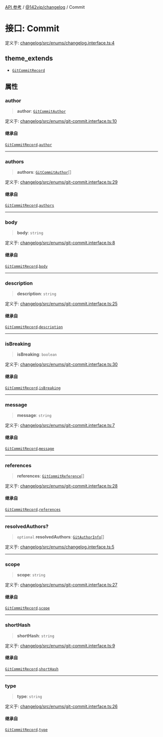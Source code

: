 [API 参考](../../../index.md) / [@142vip/changelog](../index.md) / Commit

# 接口: Commit

定义于: [changelog/src/enums/changelog.interface.ts:4](https://github.com/142vip/core-x/blob/d4a5b2e7c860b49a40d6ff85745b241507ccf1fd/packages/changelog/src/enums/changelog.interface.ts#L4)

## theme_extends

- [`GitCommitRecord`](GitCommitRecord.md)

## 属性

### author

> **author**: [`GitCommitAuthor`](GitCommitAuthor.md)

定义于: [changelog/src/enums/git-commit.interface.ts:10](https://github.com/142vip/core-x/blob/d4a5b2e7c860b49a40d6ff85745b241507ccf1fd/packages/changelog/src/enums/git-commit.interface.ts#L10)

#### 继承自

[`GitCommitRecord`](GitCommitRecord.md).[`author`](GitCommitRecord.md#author)

***

### authors

> **authors**: [`GitCommitAuthor`](GitCommitAuthor.md)[]

定义于: [changelog/src/enums/git-commit.interface.ts:29](https://github.com/142vip/core-x/blob/d4a5b2e7c860b49a40d6ff85745b241507ccf1fd/packages/changelog/src/enums/git-commit.interface.ts#L29)

#### 继承自

[`GitCommitRecord`](GitCommitRecord.md).[`authors`](GitCommitRecord.md#authors)

***

### body

> **body**: `string`

定义于: [changelog/src/enums/git-commit.interface.ts:8](https://github.com/142vip/core-x/blob/d4a5b2e7c860b49a40d6ff85745b241507ccf1fd/packages/changelog/src/enums/git-commit.interface.ts#L8)

#### 继承自

[`GitCommitRecord`](GitCommitRecord.md).[`body`](GitCommitRecord.md#body)

***

### description

> **description**: `string`

定义于: [changelog/src/enums/git-commit.interface.ts:25](https://github.com/142vip/core-x/blob/d4a5b2e7c860b49a40d6ff85745b241507ccf1fd/packages/changelog/src/enums/git-commit.interface.ts#L25)

#### 继承自

[`GitCommitRecord`](GitCommitRecord.md).[`description`](GitCommitRecord.md#description)

***

### isBreaking

> **isBreaking**: `boolean`

定义于: [changelog/src/enums/git-commit.interface.ts:30](https://github.com/142vip/core-x/blob/d4a5b2e7c860b49a40d6ff85745b241507ccf1fd/packages/changelog/src/enums/git-commit.interface.ts#L30)

#### 继承自

[`GitCommitRecord`](GitCommitRecord.md).[`isBreaking`](GitCommitRecord.md#isbreaking)

***

### message

> **message**: `string`

定义于: [changelog/src/enums/git-commit.interface.ts:7](https://github.com/142vip/core-x/blob/d4a5b2e7c860b49a40d6ff85745b241507ccf1fd/packages/changelog/src/enums/git-commit.interface.ts#L7)

#### 继承自

[`GitCommitRecord`](GitCommitRecord.md).[`message`](GitCommitRecord.md#message)

***

### references

> **references**: [`GitCommitReference`](GitCommitReference.md)[]

定义于: [changelog/src/enums/git-commit.interface.ts:28](https://github.com/142vip/core-x/blob/d4a5b2e7c860b49a40d6ff85745b241507ccf1fd/packages/changelog/src/enums/git-commit.interface.ts#L28)

#### 继承自

[`GitCommitRecord`](GitCommitRecord.md).[`references`](GitCommitRecord.md#references)

***

### resolvedAuthors?

> `optional` **resolvedAuthors**: [`GitAuthorInfo`](GitAuthorInfo.md)[]

定义于: [changelog/src/enums/changelog.interface.ts:5](https://github.com/142vip/core-x/blob/d4a5b2e7c860b49a40d6ff85745b241507ccf1fd/packages/changelog/src/enums/changelog.interface.ts#L5)

***

### scope

> **scope**: `string`

定义于: [changelog/src/enums/git-commit.interface.ts:27](https://github.com/142vip/core-x/blob/d4a5b2e7c860b49a40d6ff85745b241507ccf1fd/packages/changelog/src/enums/git-commit.interface.ts#L27)

#### 继承自

[`GitCommitRecord`](GitCommitRecord.md).[`scope`](GitCommitRecord.md#scope)

***

### shortHash

> **shortHash**: `string`

定义于: [changelog/src/enums/git-commit.interface.ts:9](https://github.com/142vip/core-x/blob/d4a5b2e7c860b49a40d6ff85745b241507ccf1fd/packages/changelog/src/enums/git-commit.interface.ts#L9)

#### 继承自

[`GitCommitRecord`](GitCommitRecord.md).[`shortHash`](GitCommitRecord.md#shorthash)

***

### type

> **type**: `string`

定义于: [changelog/src/enums/git-commit.interface.ts:26](https://github.com/142vip/core-x/blob/d4a5b2e7c860b49a40d6ff85745b241507ccf1fd/packages/changelog/src/enums/git-commit.interface.ts#L26)

#### 继承自

[`GitCommitRecord`](GitCommitRecord.md).[`type`](GitCommitRecord.md#type)
